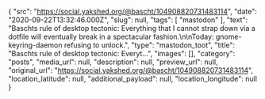 {
  "src": "https://social.yakshed.org/@bascht/104908820731483114",
  "date": "2020-09-22T13:32:46.000Z",
  "slug": null,
  "tags": [
    "mastodon"
  ],
  "text": "Baschts rule of desktop tectonic: Everything that I cannot strap down via a dotfile will eventually break in a spectacular fashion.\n\nToday: gnome-keyring-daemon refusing to unlock.",
  "type": "mastodon_toot",
  "title": "Baschts rule of desktop tectonic: Everyt…",
  "images": [],
  "category": "posts",
  "media_url": null,
  "description": null,
  "preview_url": null,
  "original_url": "https://social.yakshed.org/@bascht/104908820731483114",
  "location_latitude": null,
  "additional_payload": null,
  "location_longitude": null
}